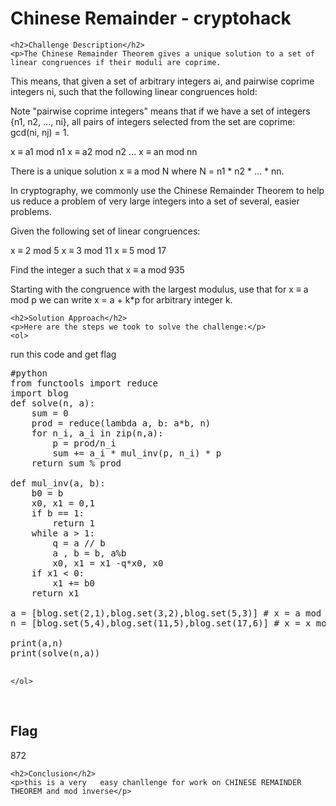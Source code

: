 
<!DOCTYPE html>
<html>

<body>
    <h1>Chinese Remainder - cryptohack</h1>

    <h2>Challenge Description</h2>
    <p>The Chinese Remainder Theorem gives a unique solution to a set of linear congruences if their moduli are coprime.

This means, that given a set of arbitrary integers ai, and pairwise coprime integers ni, such that the following linear congruences hold:

 Note "pairwise coprime integers" means that if we have a set of integers {n1, n2, ..., ni}, all pairs of integers selected from the set are coprime: gcd(ni, nj) = 1.


x ≡ a1 mod n1
x ≡ a2 mod n2
...
x ≡ an mod nn


There is a unique solution x ≡ a mod N where N = n1 * n2 * ... * nn.

In cryptography, we commonly use the Chinese Remainder Theorem to help us reduce a problem of very large integers into a set of several, easier problems.

Given the following set of linear congruences:

x ≡ 2 mod 5
x ≡ 3 mod 11
x ≡ 5 mod 17


Find the integer a such that x ≡ a mod 935

 Starting with the congruence with the largest modulus, use that for x ≡ a mod p we can write x = a + k*p for arbitrary integer k.
 
</p>
 
    <h2>Solution Approach</h2>
    <p>Here are the steps we took to solve the challenge:</p>
    <ol>
run this code and get flag
<pre>
#python
from functools import reduce
import blog
def solve(n, a):
    sum = 0
    prod = reduce(lambda a, b: a*b, n)
    for n_i, a_i in zip(n,a):
        p = prod/n_i
        sum += a_i * mul_inv(p, n_i) * p
    return sum % prod
    
def mul_inv(a, b):
    b0 = b
    x0, x1 = 0,1
    if b == 1:
        return 1
    while a > 1:
        q = a // b
        a , b = b, a%b
        x0, x1 = x1 -q*x0, x0
    if x1 < 0:
        x1 += b0
    return x1

a = [blog.set(2,1),blog.set(3,2),blog.set(5,3)] # x = a mod x
n = [blog.set(5,4),blog.set(11,5),blog.set(17,6)] # x = x mod n

print(a,n)
print(solve(n,a))

</pre>       
    
    </ol>
<br>
    <h2>Flag</h2>
    <p class="flag">872
</p>

    <h2>Conclusion</h2>
    <p>this is a very   easy chanllenge for work on CHINESE REMAINDER THEOREM and mod inverse</p>
</body>
</html>

